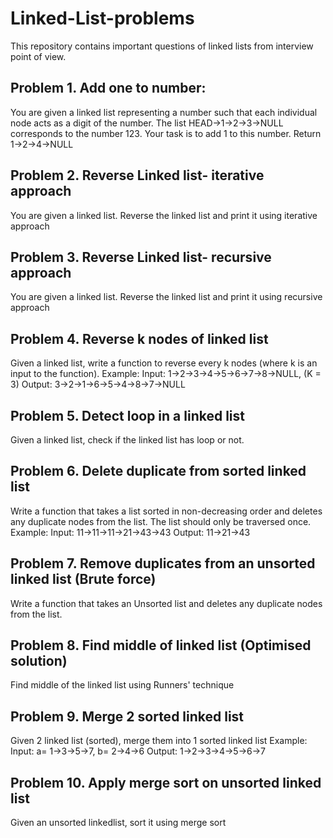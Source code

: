 # Linked-List-problems

This repository contains important questions of linked lists from interview point of view.

## Problem 1. Add one to number:
You are given a linked list representing a number such that each individual node acts as a digit of the number. The list HEAD->1->2->3->NULL corresponds to the number 123. Your task is to add 1 to this number. Return 1->2->4->NULL

## Problem 2. Reverse Linked list- iterative approach
You are given a linked list. Reverse the linked list and print it using iterative approach

## Problem 3. Reverse Linked list- recursive approach
You are given a linked list. Reverse the linked list and print it using recursive approach

## Problem 4. Reverse k nodes of linked list
Given a linked list, write a function to reverse every k nodes (where k is an input to the function). 
Example: 
Input: 1->2->3->4->5->6->7->8->NULL,  (K = 3)    Output: 3->2->1->6->5->4->8->7->NULL 

## Problem 5. Detect loop in a linked list
Given a linked list, check if the linked list has loop or not.

## Problem 6. Delete duplicate from sorted linked list
Write a function that takes a list sorted in non-decreasing order and deletes any duplicate nodes from the list. The list should only be traversed once.
Example:
Input: 11->11->11->21->43->43   Output: 11->21->43

## Problem 7. Remove duplicates from an unsorted linked list (Brute force)
Write a function that takes an Unsorted list and deletes any duplicate nodes from the list.

## Problem 8. Find middle of linked list (Optimised solution)
Find middle of the linked list using Runners' technique 

## Problem 9. Merge 2 sorted linked list
Given 2 linked list (sorted), merge them into 1 sorted linked list
Example:
Input: a= 1->3->5->7,  b= 2->4->6   Output: 1->2->3->4->5->6->7

## Problem 10. Apply merge sort on unsorted linked list
Given an unsorted linkedlist, sort it using merge sort
